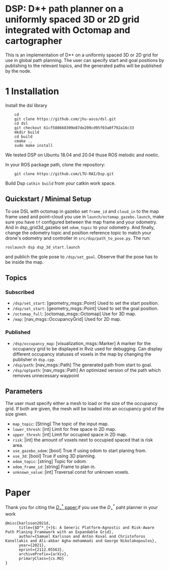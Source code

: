 # DSP: D*+ path planner on a uniformly spaced 3D or 2D grid integrated with Octomap and cartographer

This is an implementation of D*+ on a uniformly spaced 3D or 2D grid for use in global path planning. The user can specify start and goal positions by publishing to the relevant topics, and the generated paths will be published by the node.

# 1 Installation

Install the dsl library
```
    cd 
    git clone https://github.com/jhu-asco/dsl.git
    cd dsl
    git checkout 61cf588668309e87de209cd95f03a0f792a16c33
    mkdir build
    cd build
    cmake ..
    sudo make install
```
We tested DSP on Ubuntu 18.04 and 20.04 thuse ROS melodic and noetic.


In your ROS package path, clone the repository:
```
    git clone https://github.com/LTU-RAI/Dsp.git
```

Build Dsp `catkin build` from your catkin work space.

## Quickstart / Minimal Setup
To use DSL with octomap in gazebo set `frame_id` and `cloud_in` to the map frame used and point-cloud you use in `launch/octomap_gazebo.launch`, make sure you have `tf` configured between the map frame and your odometry. And in dsp_grid3d_gazebo set `odom_topic` to your odometry. And finally, change the odometry topic and position reference topic to match your drone's odometry and controller in `src/dsp/path_to_pose.py`.
The run:
```
roslaunch dsp dsp_3d_start.launch
```
and publich the gole pose to `/dsp/set_goal`.
Observe that the pose has to be inside the map.


## Topics
### Subscribed
* `/dsp/set_start`: [geometry_msgs::Point] Used to set the start position.
* `/dsp/set_start`: [geometry_msgs::Point] Used to set the goal position.
* `/octomap_full`: [octomap_msgs::Octomap] Use for 3D map.
* `/map`: [nav_msgs::OccupancyGrid] Used for 2D map.

### Published 
* `/dsp/occupancy_map`: [visualization_msgs::Marker] A marker for the occupancy grid to be displayed in Rviz used for debugging. Can display different occupancy statuses of voxels in the map by changing the publisher in `dsp.cpp`.
* `/dsp/path`: [nav_msgs::Path] The generated path from start to goal.
* `/dsp/optpath`: [nav_msgs::Path] An optimized version of the path which removes unnecessary waypoint


## Parameters
The user must specify either a mesh to load or the size of the occupancy grid.  If both are given, the mesh will be loaded into an occupancy grid of the size given.

* `map_topic`: [String] The topic of the input map.
* `lower_thresh`: [int] Limit for free space in 2D map.
* `upper_thresh`: [int] Limit for occupied space in 2D map.
* `risk`: [int] the amount of voxels next to occupied spaced that is risk area.
* `use_gazebo_odom`: [bool] True if using odom to start planing from.
* `use_3d`: [bool] True if using 3D planning.
* `odom_topic`: [string] Topic for odom.
* `odom_frame_id`: [string] Frame to plan in.
* `unknown_value`: [int] Traversal const for unknown voxels.

# Paper
Thank you for citing the [$D^*_{+}$ paper](https://arxiv.org/abs/2112.05563),if you use the $D^*_{+}$ paht planner in your work
```
@misc{karlsson2021d,
      title={$D^*_{+}$: A Generic Platform-Agnostic and Risk-Aware Path Planing Framework with an Expandable Grid}, 
      author={Samuel Karlsson and Anton Koval and Christoforos Kanellakis and Ali-akbar Agha-mohammadi and George Nikolakopoulos},
      year={2021},
      eprint={2112.05563},
      archivePrefix={arXiv},
      primaryClass={cs.RO}
}
```
